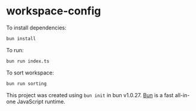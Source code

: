 # workspace-config

To install dependencies:

```bash
bun install
```

To run:

```bash
bun run index.ts
```

To sort workspace:
    
```bash
bun run sorting
```

This project was created using `bun init` in bun v1.0.27. [Bun](https://bun.sh) is a fast all-in-one JavaScript runtime.
